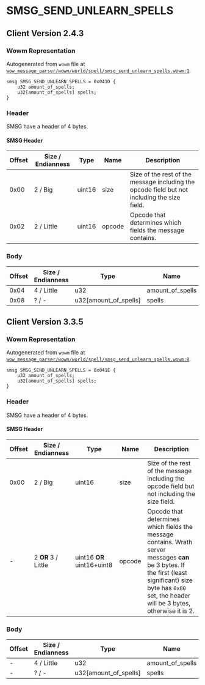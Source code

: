 # SMSG_SEND_UNLEARN_SPELLS

## Client Version 2.4.3

### Wowm Representation

Autogenerated from `wowm` file at [`wow_message_parser/wowm/world/spell/smsg_send_unlearn_spells.wowm:1`](https://github.com/gtker/wow_messages/tree/main/wow_message_parser/wowm/world/spell/smsg_send_unlearn_spells.wowm#L1).
```rust,ignore
smsg SMSG_SEND_UNLEARN_SPELLS = 0x041D {
    u32 amount_of_spells;
    u32[amount_of_spells] spells;
}
```
### Header

SMSG have a header of 4 bytes.

#### SMSG Header

| Offset | Size / Endianness | Type   | Name   | Description |
| ------ | ----------------- | ------ | ------ | ----------- |
| 0x00   | 2 / Big           | uint16 | size   | Size of the rest of the message including the opcode field but not including the size field.|
| 0x02   | 2 / Little        | uint16 | opcode | Opcode that determines which fields the message contains.|

### Body

| Offset | Size / Endianness | Type | Name | Description | Comment |
| ------ | ----------------- | ---- | ---- | ----------- | ------- |
| 0x04 | 4 / Little | u32 | amount_of_spells |  |  |
| 0x08 | ? / - | u32[amount_of_spells] | spells |  |  |

## Client Version 3.3.5

### Wowm Representation

Autogenerated from `wowm` file at [`wow_message_parser/wowm/world/spell/smsg_send_unlearn_spells.wowm:8`](https://github.com/gtker/wow_messages/tree/main/wow_message_parser/wowm/world/spell/smsg_send_unlearn_spells.wowm#L8).
```rust,ignore
smsg SMSG_SEND_UNLEARN_SPELLS = 0x041E {
    u32 amount_of_spells;
    u32[amount_of_spells] spells;
}
```
### Header

SMSG have a header of 4 bytes.

#### SMSG Header

| Offset | Size / Endianness | Type   | Name   | Description |
| ------ | ----------------- | ------ | ------ | ----------- |
| 0x00   | 2 / Big           | uint16 | size   | Size of the rest of the message including the opcode field but not including the size field.|
| -      | 2 **OR** 3 / Little| uint16 **OR** uint16+uint8 | opcode | Opcode that determines which fields the message contains. Wrath server messages **can** be 3 bytes. If the first (least significant) size byte has `0x80` set, the header will be 3 bytes, otherwise it is 2. |

### Body

| Offset | Size / Endianness | Type | Name | Description | Comment |
| ------ | ----------------- | ---- | ---- | ----------- | ------- |
| - | 4 / Little | u32 | amount_of_spells |  |  |
| - | ? / - | u32[amount_of_spells] | spells |  |  |

